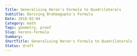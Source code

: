 ```yaml
---
Title: Generalising Heron's Formula to Quadrilaterals
Subtitle: Deriving Brahmagupta's Formula
Date: 2018-02-04
Category: math
Tags: geometry, proof
Slug: herons-formula
Summary:
ShortTitle: Generalising Heron's Formula to Quadrilaterals
Status: draft
---
```

